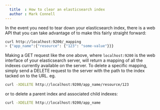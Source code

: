 ```yaml
---
  title  : How to clear an elasticsearch index
  author : Mark Connell
---
```


In the event you need to tear down your elasticsearch index, there is a web API that you can take
advantage of to make this fairly straight forward:

```bash
curl http://localhost:9200/_mapping
> {"app_name":{"resource": {"123": "some-value"}}}
```

Making a GET request like the one above, where `localhost:9200` is the web interface of your elasticsearch
server, will return a mapping of all the indexes currently available on the server. To delete a specific mapping,
simply send a DELETE request to the server with the path to the index tacked on to the URL. eg.

```bash
curl -XDELETE http://localhost:9200/app_name/resource/123
```

or to delete a parent index and associated child indexes:

```bash
curl -XDELETE http://localhost:9200/app_name
```
